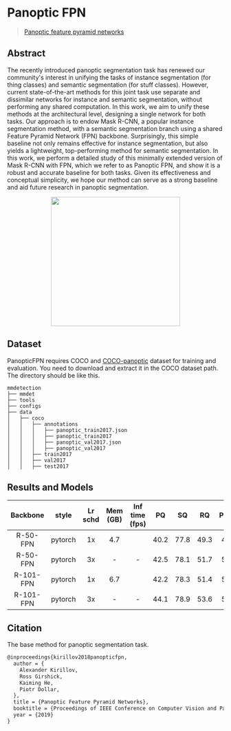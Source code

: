 # Panoptic FPN

> [Panoptic feature pyramid networks](https://arxiv.org/abs/1901.02446)

<!-- [ALGORITHM] -->

## Abstract

The recently introduced panoptic segmentation task has renewed our community's interest in unifying the tasks of instance segmentation (for thing classes) and semantic segmentation (for stuff classes). However, current state-of-the-art methods for this joint task use separate and dissimilar networks for instance and semantic segmentation, without performing any shared computation. In this work, we aim to unify these methods at the architectural level, designing a single network for both tasks. Our approach is to endow Mask R-CNN, a popular instance segmentation method, with a semantic segmentation branch using a shared Feature Pyramid Network (FPN) backbone. Surprisingly, this simple baseline not only remains effective for instance segmentation, but also yields a lightweight, top-performing method for semantic segmentation. In this work, we perform a detailed study of this minimally extended version of Mask R-CNN with FPN, which we refer to as Panoptic FPN, and show it is a robust and accurate baseline for both tasks. Given its effectiveness and conceptual simplicity, we hope our method can serve as a strong baseline and aid future research in panoptic segmentation.

<div align=center>
<img src="https://user-images.githubusercontent.com/40661020/143968979-a1593758-c9d7-44a6-a3b8-d9686ef19ce8.png" height="300"/>
</div>

## Dataset

PanopticFPN requires COCO and [COCO-panoptic](http://images.TableDataset.org/annotations/panoptic_annotations_trainval2017.zip) dataset for training and evaluation. You need to download and extract it in the COCO dataset path.
The directory should be like this.

```none
mmdetection
├── mmdet
├── tools
├── configs
├── data
│   ├── coco
│   │   ├── annotations
│   │   │   ├── panoptic_train2017.json
│   │   │   ├── panoptic_train2017
│   │   │   ├── panoptic_val2017.json
│   │   │   ├── panoptic_val2017
│   │   ├── train2017
│   │   ├── val2017
│   │   ├── test2017
```

## Results and Models

| Backbone      | style      | Lr schd | Mem (GB) | Inf time (fps) | PQ   |  SQ  |  RQ  | PQ_th | SQ_th | RQ_th | PQ_st | SQ_st | RQ_st | Config | Download |
|:-------------:|:----------:|:-------:|:--------:|:--------------:|:----:|:----:|:----:|:-----:|:-----:|:-----:|:-----:|:-----:|:-----:|:------:|:--------:|
| R-50-FPN      | pytorch    | 1x      |   4.7    |                | 40.2 | 77.8 | 49.3 | 47.8  | 80.9  | 57.5  | 28.9  | 73.1  | 37.0  | [config](https://github.com/open-mmlab/mmdetection/tree/master/configs/panoptic_fpn/panoptic_fpn_r50_fpn_1x_coco.py) | [model](https://download.openmmlab.com/mmdetection/v2.0/panoptic_fpn/panoptic_fpn_r50_fpn_1x_coco/panoptic_fpn_r50_fpn_1x_coco_20210821_101153-9668fd13.pth) &#124; [log](https://download.openmmlab.com/mmdetection/v2.0/panoptic_fpn/panoptic_fpn_r50_fpn_1x_coco/panoptic_fpn_r50_fpn_1x_coco_20210821_101153.log.json) |
| R-50-FPN      | pytorch    | 3x      |   -      |     -          | 42.5 | 78.1 | 51.7 | 50.3  | 81.5  | 60.3  | 30.7  | 73.0  | 38.8  | [config](https://github.com/open-mmlab/mmdetection/tree/master/configs/panoptic_fpn/panoptic_fpn_r50_fpn_mstrain_3x_coco.py) | [model](https://download.openmmlab.com/mmdetection/v2.0/panoptic_fpn/panoptic_fpn_r50_fpn_mstrain_3x_coco/panoptic_fpn_r50_fpn_mstrain_3x_coco_20210824_171155-5650f98b.pth) &#124; [log](https://download.openmmlab.com/mmdetection/v2.0/panoptic_fpn/panoptic_fpn_r50_fpn_mstrain_3x_coco/panoptic_fpn_r50_fpn_mstrain_3x_coco_20210824_171155.log.json) |
| R-101-FPN     | pytorch    | 1x      |   6.7    |                | 42.2 | 78.3 | 51.4 | 50.1  | 81.4  | 59.9  | 30.3  | 73.6  | 38.5  | [config](https://github.com/open-mmlab/mmdetection/tree/master/configs/panoptic_fpn/panoptic_fpn_r101_fpn_1x_coco.py) | [model](https://download.openmmlab.com/mmdetection/v2.0/panoptic_fpn/panoptic_fpn_r101_fpn_1x_coco/panoptic_fpn_r101_fpn_1x_coco_20210820_193950-ab9157a2.pth) &#124; [log](https://download.openmmlab.com/mmdetection/v2.0/panoptic_fpn/panoptic_fpn_r101_fpn_1x_coco/panoptic_fpn_r101_fpn_1x_coco_20210820_193950.log.json) |
| R-101-FPN     | pytorch    | 3x      |   -      |     -          | 44.1 | 78.9 | 53.6 | 52.1  | 81.7  | 62.3  | 32.0  | 74.6  | 40.3  | [config](https://github.com/open-mmlab/mmdetection/tree/master/configs/panoptic_fpn/panoptic_fpn_r101_fpn_mstrain_3x_coco.py) | [model](https://download.openmmlab.com/mmdetection/v2.0/panoptic_fpn/panoptic_fpn_r101_fpn_mstrain_3x_coco/panoptic_fpn_r101_fpn_mstrain_3x_coco_20210823_114712-9c99acc4.pth) &#124; [log](https://download.openmmlab.com/mmdetection/v2.0/panoptic_fpn/panoptic_fpn_r101_fpn_mstrain_3x_coco/panoptic_fpn_r101_fpn_mstrain_3x_coco_20210823_114712.log.json) |

## Citation

The base method for panoptic segmentation task.

```latex
@inproceedings{kirillov2018panopticfpn,
  author = {
    Alexander Kirillov,
    Ross Girshick,
    Kaiming He,
    Piotr Dollar,
  },
  title = {Panoptic Feature Pyramid Networks},
  booktitle = {Proceedings of IEEE Conference on Computer Vision and Pattern Recognition (CVPR)},
  year = {2019}
}
```
